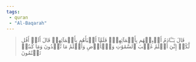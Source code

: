 ```yaml
---
tags: 
 - quran 
 - "Al-Baqarah"
---
```


> قَالَ يَـٰٓـَٔادَمُ أَنۢبِئۡهُم بِأَسۡمَآئِهِمۡۖ فَلَمَّآ أَنۢبَأَهُم بِأَسۡمَآئِهِمۡ قَالَ أَلَمۡ أَقُل لَّكُمۡ إِنِّيٓ أَعۡلَمُ غَيۡبَ ٱلسَّمَٰوَٰتِ وَٱلۡأَرۡضِ وَأَعۡلَمُ مَا تُبۡدُونَ وَمَا كُنتُمۡ تَكۡتُمُونَ
